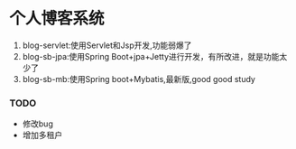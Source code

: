 # 个人博客系统

1. blog-servlet:使用Servlet和Jsp开发,功能弱爆了
2. blog-sb-jpa:使用Spring Boot+jpa+Jetty进行开发，有所改进，就是功能太少了
3. blog-sb-mb:使用Spring boot+Mybatis,最新版,good good study

### TODO

- 修改bug
- 增加多租户
